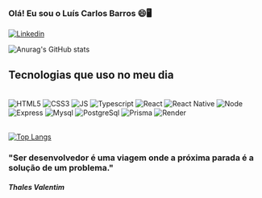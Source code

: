 ### Olá! Eu sou o Luís Carlos Barros 😄🖥️

[![Linkedin](https://img.shields.io/badge/LinkedIn-0077B5?style=for-the-badge&logo=linkedin&logoColor=white)](https://www.linkedin.com/in/lu%C3%ADs-carlos-aquino-barros-41150117b/)

![Anurag's GitHub stats](https://github-readme-stats-sigma-five.vercel.app/api?username=luiscarlos14&show_icons=true&theme=dracula)
              

## Tecnologias que uso no meu dia

<div style = "display: inline_block, margin-botton: 5px"><br/>
    <img align="center" alt="HTML5" src="https://img.shields.io/badge/HTML5-E34F26?style=for-the-badge&logo=html5&logoColor=white"/>
    <img align="center" alt="CSS3" src="https://img.shields.io/badge/CSS3-1572B6?style=for-the-badge&logo=css3&logoColor=white"/>
    <img align="center" alt="JS" src="https://img.shields.io/badge/JavaScript-323330?style=for-the-badge&logo=javascript&logoColor=F7DF1E"/>
    <img align="center" alt="Typescript" src="https://img.shields.io/badge/TypeScript-007ACC?style=for-the-badge&logo=typescript&logoColor=white"/>
     <img align="center" alt="React" src="https://img.shields.io/badge/React-20232A?style=for-the-badge&logo=react&logoColor=61DAFB"/>
      <img align="center" alt="React Native" src="https://img.shields.io/badge/React_Native-20232A?style=for-the-badge&logo=react&logoColor=61DAFB"/>
     <img align="center" alt="Node" src="https://img.shields.io/badge/Node.js-43853D?style=for-the-badge&logo=node.js&logoColor=white"/>
     <img align="center" alt="Express" src="https://img.shields.io/badge/Express.js-404D59?style=for-the-badge"/>
     <img align="center" alt="Mysql" src="https://img.shields.io/badge/MySQL-00000F?style=for-the-badge&logo=mysql&logoColor=white"/>
     <img align="center" alt="PostgreSql" src="https://img.shields.io/badge/postgresql-007ACC?style=for-the-badge&logo=postgresql&logoColor=white"/>
     <img align="center" alt="Prisma" src="https://img.shields.io/badge/prisma-FFFF?style=for-the-badge&logo=PRISMA&color=000"/>
     <img align="center" alt="Render" src="https://img.shields.io/badge/render-FFFF?style=for-the-badge&logo=RENDER&color=000"/>
</div>    <br/>

[![Top Langs](https://github-readme-stats-sigma-five.vercel.app/api/top-langs/?username=luiscarlos14&layout=compact)](https://github.com/luiscarlos14)



### "Ser desenvolvedor é uma viagem onde a próxima parada é a solução de um problema." 
##### Thales Valentim
